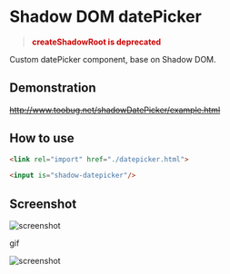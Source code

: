 # Shadow DOM datePicker

> **<span style="color: #C00">createShadowRoot is deprecated</span>**

Custom datePicker component, base on Shadow DOM.

## Demonstration

~~<http://www.toobug.net/shadowDatePicker/example.html>~~

## How to use

```html
<link rel="import" href="./datepicker.html">

<input is="shadow-datepicker"/>
```

## Screenshot

![screenshot](assets/screenshot.png)

gif

![screenshot](assets/screenshot.gif)
